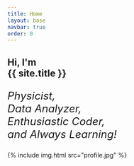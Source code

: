 ```yaml
---
title: Home
layout: base
navbar: true
order: 0
---
```


<section id="banner">
  <div class="content">
    <h1>Hi, I'm <br/>{{ site.title }}</h1>
    <p style="font-size: x-large"><i>Physicist, <br/> Data Analyzer, <br/> Enthusiastic Coder, <br> and Always Learning!</i></p>
  </div>
  <span class="image object">{% include img.html src="profile.jpg" %}</span>
</section>